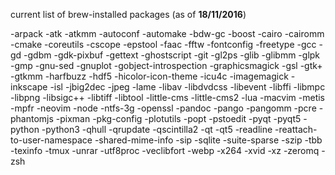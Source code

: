 current list of brew-installed packages (as of **18/11/2016**)

-arpack
-atk
-atkmm
-autoconf
-automake
-bdw-gc
-boost
-cairo
-cairomm
-cmake
-coreutils
-cscope
-epstool
-faac
-fftw
-fontconfig
-freetype
-gcc
-gd
-gdbm
-gdk-pixbuf
-gettext
-ghostscript
-git
-gl2ps
-glib
-glibmm
-glpk
-gmp
-gnu-sed
-gnuplot
-gobject-introspection
-graphicsmagick
-gsl
-gtk+
-gtkmm
-harfbuzz
-hdf5
-hicolor-icon-theme
-icu4c
-imagemagick
-inkscape
-isl
-jbig2dec
-jpeg
-lame
-libav
-libdvdcss
-libevent
-libffi
-libmpc
-libpng
-libsigc++
-libtiff
-libtool
-little-cms
-little-cms2
-lua
-macvim
-metis
-mpfr
-neovim
-node
-ntfs-3g
-openssl
-pandoc
-pango
-pangomm
-pcre
-phantomjs
-pixman
-pkg-config
-plotutils
-popt
-pstoedit
-pyqt
-pyqt5
-python
-python3
-qhull
-qrupdate
-qscintilla2
-qt
-qt5
-readline
-reattach-to-user-namespace
-shared-mime-info
-sip
-sqlite
-suite-sparse
-szip
-tbb
-texinfo
-tmux
-unrar
-utf8proc
-veclibfort
-webp
-x264
-xvid
-xz
-zeromq
-zsh
